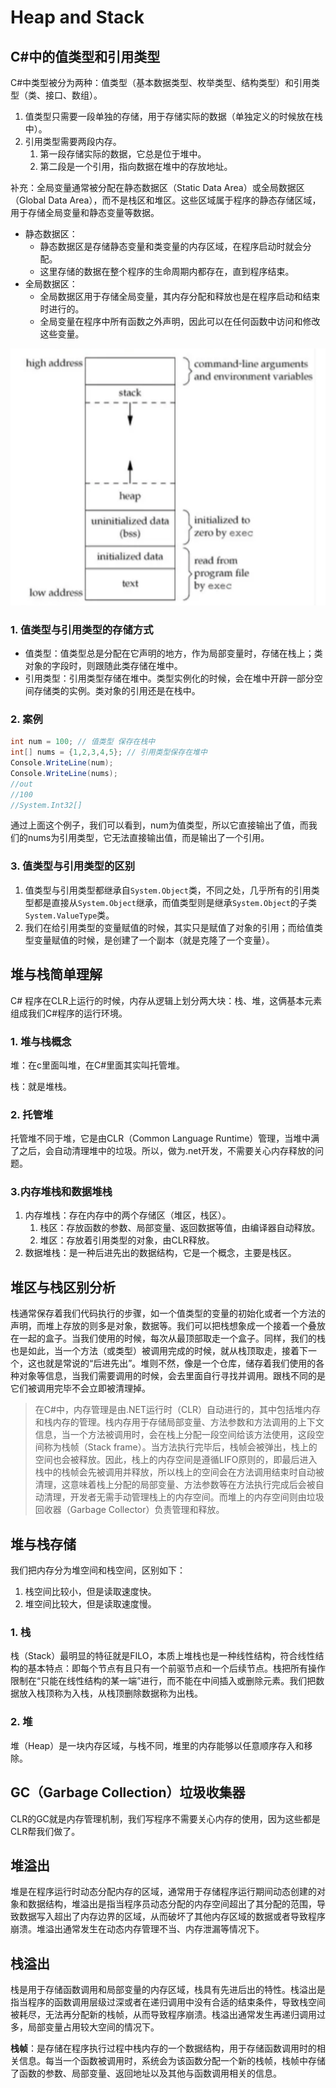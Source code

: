 # Heap and Stack

## C#中的值类型和引用类型

C#中类型被分为两种：值类型（基本数据类型、枚举类型、结构类型）和引用类型（类、接口、数组）。

1. 值类型只需要一段单独的存储，用于存储实际的数据（单独定义的时候放在栈中）。
2. 引用类型需要两段内存。
    1. 第一段存储实际的数据，它总是位于堆中。
    2. 第二段是一个引用，指向数据在堆中的存放地址。

补充：全局变量通常被分配在静态数据区（Static Data Area）或全局数据区（Global Data Area），而不是栈区和堆区。这些区域属于程序的静态存储区域，用于存储全局变量和静态变量等数据。
- 静态数据区：
    - 静态数据区是存储静态变量和类变量的内存区域，在程序启动时就会分配。
    - 这里存储的数据在整个程序的生命周期内都存在，直到程序结束。
- 全局数据区：
    - 全局数据区用于存储全局变量，其内存分配和释放也是在程序启动和结束时进行的。
    - 全局变量在程序中所有函数之外声明，因此可以在任何函数中访问和修改这些变量。

![!\[alt text\](/image/堆栈存储.png)](../../../image/堆栈存储.png)

### 1. 值类型与引用类型的存储方式

- 值类型：值类型总是分配在它声明的地方，作为局部变量时，存储在栈上；类对象的字段时，则跟随此类存储在堆中。
- 引用类型：引用类型存储在堆中。类型实例化的时候，会在堆中开辟一部分空间存储类的实例。类对象的引用还是在栈中。

### 2. 案例

```c#
int num = 100; // 值类型 保存在栈中
int[] nums = {1,2,3,4,5}; // 引用类型保存在堆中
Console.WriteLine(num);
Console.WriteLine(nums);
//out
//100
//System.Int32[]
```

通过上面这个例子，我们可以看到，num为值类型，所以它直接输出了值，而我们的nums为引用类型，它无法直接输出值，而是输出了一个引用。

### 3. 值类型与引用类型的区别

1. 值类型与引用类型都继承自`System.Object`类，不同之处，几乎所有的引用类型都是直接从`System.Object`继承，而值类型则是继承`System.Object`的子类`System.ValueType`类。
2. 我们在给引用类型的变量赋值的时候，其实只是赋值了对象的引用；而给值类型变量赋值的时候，是创建了一个副本（就是克隆了一个变量）。

## 堆与栈简单理解

C# 程序在CLR上运行的时候，内存从逻辑上划分两大块：栈、堆，这俩基本元素组成我们C#程序的运行环境。

### 1. 堆与栈概念

堆：在c里面叫堆，在C#里面其实叫托管堆。

栈：就是堆栈。

### 2. 托管堆

托管堆不同于堆，它是由CLR（Common Language Runtime）管理，当堆中满了之后，会自动清理堆中的垃圾。所以，做为.net开发，不需要关心内存释放的问题。

### 3.内存堆栈和数据堆栈

1. 内存堆栈：存在内存中的两个存储区（堆区，栈区）。
    1. 栈区：存放函数的参数、局部变量、返回数据等值，由编译器自动释放。
    2. 堆区：存放着引用类型的对象，由CLR释放。
2. 数据堆栈：是一种后进先出的数据结构，它是一个概念，主要是栈区。

## 堆区与栈区别分析

栈通常保存着我们代码执行的步骤，如一个值类型的变量的初始化或者一个方法的声明，而堆上存放的则多是对象，数据等。我们可以把栈想象成一个接着一个叠放在一起的盒子。当我们使用的时候，每次从最顶部取走一个盒子。同样，我们的栈也是如此，当一个方法（或类型）被调用完成的时候，就从栈顶取走，接着下一个，这也就是常说的“后进先出”。堆则不然，像是一个仓库，储存着我们使用的各种对象等信息，当我们需要调用的时候，会去里面自行寻找并调用。跟栈不同的是它们被调用完毕不会立即被清理掉。

> 在C#中，内存管理是由.NET运行时（CLR）自动进行的，其中包括堆内存和栈内存的管理。栈内存用于存储局部变量、方法参数和方法调用的上下文信息，当一个方法被调用时，会在栈上分配一段空间给该方法使用，这段空间称为栈帧（Stack frame）。当方法执行完毕后，栈帧会被弹出，栈上的空间也会被释放。因此，栈上的内存空间是遵循LIFO原则的，即最后进入栈中的栈帧会先被调用并释放，所以栈上的空间会在方法调用结束时自动被清理，这意味着栈上分配的局部变量、方法参数等在方法执行完成后会被自动清理，开发者无需手动管理栈上的内存空间。而堆上的内存空间则由垃圾回收器（Garbage Collector）负责管理和释放。

## 堆与栈存储

我们把内存分为堆空间和栈空间，区别如下：

1. 栈空间比较小，但是读取速度快。
2. 堆空间比较大，但是读取速度慢。

### 1. 栈

栈（Stack）最明显的特征就是FILO，本质上堆栈也是一种线性结构，符合线性结构的基本特点：即每个节点有且只有一个前驱节点和一个后续节点。栈把所有操作限制在“只能在线性结构的某一端”进行，而不能在中间插入或删除元素。我们把数据放入栈顶称为入栈，从栈顶删除数据称为出栈。

### 2. 堆

堆（Heap）是一块内存区域，与栈不同，堆里的内存能够以任意顺序存入和移除。

## GC（Garbage Collection）垃圾收集器

CLR的GC就是内存管理机制，我们写程序不需要关心内存的使用，因为这些都是CLR帮我们做了。

## 堆溢出

堆是在程序运行时动态分配内存的区域，通常用于存储程序运行期间动态创建的对象和数据结构，堆溢出是指当程序员动态分配的内存空间超出了其分配的范围，导致数据写入超出了内存边界的区域，从而破坏了其他内存区域的数据或者导致程序崩溃。堆溢出通常发生在动态内存管理不当、内存泄漏等情况下。

## 栈溢出

栈是用于存储函数调用和局部变量的内存区域，栈具有先进后出的特性。栈溢出是指当程序的函数调用层级过深或者在递归调用中没有合适的结束条件，导致栈空间被耗尽，无法再分配新的栈帧，从而导致程序崩溃。栈溢出通常发生再递归调用过多，局部变量占用较大空间的情况下。

**栈帧**：是存储在程序执行过程中栈内存的一个数据结构，用于存储函数调用时的相关信息。每当一个函数被调用时，系统会为该函数分配一个新的栈帧，栈帧中存储了函数的参数、局部变量、返回地址以及其他与函数调用相关的信息。